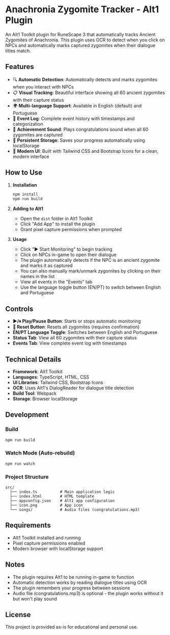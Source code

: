 # Anachronia Zygomite Tracker - Alt1 Plugin

An Alt1 Toolkit plugin for RuneScape 3 that automatically tracks Ancient Zygomites of Anachronia. This plugin uses OCR to detect when you click on NPCs and automatically marks captured zygomites when their dialogue titles match.

## Features

- 🔍 **Automatic Detection**: Automatically detects and marks zygomites when you interact with NPCs
- 📋 **Visual Tracking**: Beautiful interface showing all 60 ancient zygomites with their capture status
- 🌍 **Multi-language Support**: Available in English (default) and Portuguese
- 📝 **Event Log**: Complete event history with timestamps and categorization
- 🎵 **Achievement Sound**: Plays congratulations sound when all 60 zygomites are captured
- 💾 **Persistent Storage**: Saves your progress automatically using localStorage
- 🎨 **Modern UI**: Built with Tailwind CSS and Bootstrap Icons for a clean, modern interface

## How to Use

1. **Installation**
   ```sh
   npm install
   npm run build
   ```

2. **Adding to Alt1**
   - Open the `dist` folder in Alt1 Toolkit
   - Click "Add App" to install the plugin
   - Grant pixel capture permissions when prompted

3. **Usage**
   - Click "▶ Start Monitoring" to begin tracking
   - Click on NPCs in-game to open their dialogue
   - The plugin automatically detects if the NPC is an ancient zygomite and marks it as captured
   - You can also manually mark/unmark zygomites by clicking on their names in the list
   - View all events in the "Events" tab
   - Use the language toggle button (EN/PT) to switch between English and Portuguese

## Controls

- **▶/⏸ Play/Pause Button**: Starts or stops automatic monitoring
- **🔄 Reset Button**: Resets all zygomites (requires confirmation)
- **EN/PT Language Toggle**: Switches between English and Portuguese
- **Status Tab**: View all 60 zygomites with their capture status
- **Events Tab**: View complete event log with timestamps

## Technical Details

- **Framework**: Alt1 Toolkit
- **Languages**: TypeScript, HTML, CSS
- **UI Libraries**: Tailwind CSS, Bootstrap Icons
- **OCR**: Uses Alt1's DialogReader for dialogue title detection
- **Build Tool**: Webpack
- **Storage**: Browser localStorage

## Development

### Build
```sh
npm run build
```

### Watch Mode (Auto-rebuild)
```sh
npm run watch
```

### Project Structure
```
src/
  ├── index.ts          # Main application logic
  ├── index.html        # HTML template
  ├── appconfig.json    # Alt1 app configuration
  ├── icon.png          # App icon
  └── songs/            # Audio files (congratulations.mp3)
```

## Requirements

- Alt1 Toolkit installed and running
- Pixel capture permissions enabled
- Modern browser with localStorage support

## Notes

- The plugin requires Alt1 to be running in-game to function
- Automatic detection works by reading dialogue titles using OCR
- The plugin remembers your progress between sessions
- Audio file (congratulations.mp3) is optional - the plugin works without it but won't play sound

## License

This project is provided as-is for educational and personal use.
